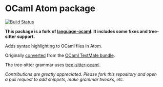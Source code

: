 # OCaml Atom package

[![Build Status](https://travis-ci.org/atom-ocaml/language-ocaml-fix.svg?branch=master)](https://travis-ci.org/atom-ocaml/language-ocaml-fix)

**This package is a fork of [language-ocaml]. It includes some fixes and tree-sitter support.**

Adds syntax highlighting to OCaml files in Atom.

Originally [converted][converting-text-mate] from the [OCaml TextMate bundle][ocaml-textmate].

The tree-sitter grammar uses [tree-sitter-ocaml].

*Contributions are greatly appreciated.
Please fork this repository and open a pull request to add snippets, make grammar tweaks, etc.*

[language-ocaml]: https://github.com/toroidal-code/language-ocaml
[converting-text-mate]: https://atom.io/docs/latest/converting-a-text-mate-bundle
[ocaml-textmate]: https://github.com/textmate/ocaml.tmbundle
[tree-sitter-ocaml]: https://github.com/tree-sitter/tree-sitter-ocaml
